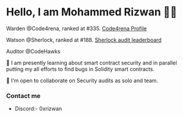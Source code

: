 Hello, I am Mohammed Rizwan :raising_hand_man:
================================

Warden @Code4rena, ranked at #335. [Code4rena Profile](https://code4rena.com/@MohammedRizwan)

Watson @Sherlock, ranked at #188. [Sherlock audit leaderboard](https://audits.sherlock.xyz/leaderboard)

Auditor @CodeHawks

🧠 I am presently learning about smart contract security and in parallel putting my all efforts to find bugs in Solidity smart contracts. 

🤝  I'm open to collaborate on Security audits as solo and team. 


### Contact me
* Discord:- 0xrizwan
